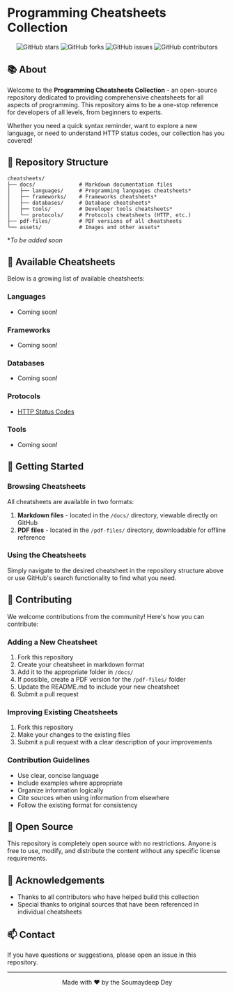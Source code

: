 # Programming Cheatsheets Collection

<div align="center">
  
![GitHub stars](https://img.shields.io/github/stars/Soumyadeep-Dey123/cheatsheets?style=social)
![GitHub forks](https://img.shields.io/github/forks/Soumyadeep-Dey123/cheatsheets?style=social)
![GitHub issues](https://img.shields.io/github/issues/Soumyadeep-Dey123/cheatsheets)
![GitHub contributors](https://img.shields.io/github/contributors/Soumyadeep-Dey123/cheatsheets)

</div>

## 📚 About

Welcome to the **Programming Cheatsheets Collection** - an open-source repository dedicated to providing comprehensive cheatsheets for all aspects of programming. This repository aims to be a one-stop reference for developers of all levels, from beginners to experts.

Whether you need a quick syntax reminder, want to explore a new language, or need to understand HTTP status codes, our collection has you covered!

## 📂 Repository Structure

```
cheatsheets/
├── docs/              # Markdown documentation files
│   ├── languages/     # Programming languages cheatsheets*
│   ├── frameworks/    # Frameworks cheatsheets*
│   ├── databases/     # Database cheatsheets*
│   ├── tools/         # Developer tools cheatsheets*
│   └── protocols/     # Protocols cheatsheets (HTTP, etc.)
├── pdf-files/         # PDF versions of all cheatsheets
└── assets/            # Images and other assets*
```
**To be added soon*


## 📑 Available Cheatsheets

Below is a growing list of available cheatsheets:

### Languages
- Coming soon!

### Frameworks
- Coming soon!

### Databases
- Coming soon!

### Protocols
- [HTTP Status Codes](./docs/protocols/http-status-codes.md)

### Tools
- Coming soon!

## 🚀 Getting Started

### Browsing Cheatsheets

All cheatsheets are available in two formats:
1. **Markdown files** - located in the `/docs/` directory, viewable directly on GitHub
2. **PDF files** - located in the `/pdf-files/` directory, downloadable for offline reference

### Using the Cheatsheets

Simply navigate to the desired cheatsheet in the repository structure above or use GitHub's search functionality to find what you need.

## 🤝 Contributing

We welcome contributions from the community! Here's how you can contribute:

### Adding a New Cheatsheet

1. Fork this repository
2. Create your cheatsheet in markdown format
3. Add it to the appropriate folder in `/docs/`
4. If possible, create a PDF version for the `/pdf-files/` folder
5. Update the README.md to include your new cheatsheet
6. Submit a pull request

### Improving Existing Cheatsheets

1. Fork this repository
2. Make your changes to the existing files
3. Submit a pull request with a clear description of your improvements

### Contribution Guidelines

- Use clear, concise language
- Include examples where appropriate
- Organize information logically
- Cite sources when using information from elsewhere
- Follow the existing format for consistency

## 📄 Open Source

This repository is completely open source with no restrictions. Anyone is free to use, modify, and distribute the content without any specific license requirements.

## 🙏 Acknowledgements

- Thanks to all contributors who have helped build this collection
- Special thanks to original sources that have been referenced in individual cheatsheets

## 📫 Contact

If you have questions or suggestions, please open an issue in this repository.

---

<div align="center">
  <p>Made with ❤️ by the Soumaydeep Dey</p>
</div>
